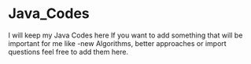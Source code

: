 # Java_Codes
I will keep my Java Codes here
If you want to add something that will be important for me like -new Algorithms, better approaches or import questions feel free to add them here. 
